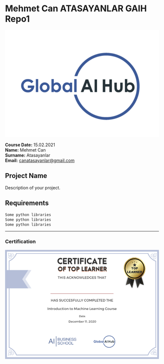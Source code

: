 # Mehmet Can ATASAYANLAR GAIH Repo1
![](Logo.png)

**Course Date:** 15.02.2021  
**Name:** Mehmet Can   
**Surname:** Atasayanlar  
**Email:** canatasayanlar@gmail.com



## Project Name
Description of your project.

## Requirements
```
Some python libraries
Some python libraries
Some python libraries
```
---

### Certification
![](certificate_ex.png)
